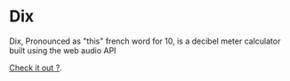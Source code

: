 # Dix
Dix, Pronounced as "this" french word for 10, is a decibel meter calculator built using the web audio API

[Check it out ?](https://dqve.github.io/Dix/source/).
